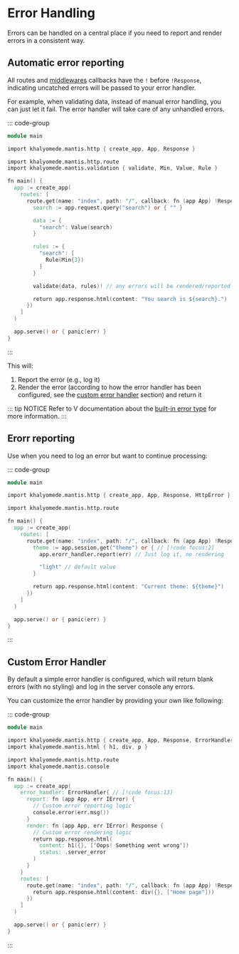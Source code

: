# Error Handling

Errors can be handled on a central place if you need to report and render errors in a consistent way.

## Automatic error reporting

All routes and [middlewares](/http/middleware) callbacks have the `!` before `!Response`, indicating uncatched errors will be passed to your error handler.

For example, when validating data, instead of manual error handling, you can just let it fail. The error handler will take care of any unhandled errors.

::: code-group

```v [main.v]
module main

import khalyomede.mantis.http { create_app, App, Response }

import khalyomede.mantis.http.route
import khalyomede.mantis.validation { validate, Min, Value, Rule }

fn main() {
  app := create_app(
    routes: [
      route.get(name: "index", path: "/", callback: fn (app App) !Response {
        search := app.request.query("search") or { "" }

        data := {
          "search": Value(search)
        }

        rules := {
          "search": [
            Rule(Min{3})
          ]
        }

        validate(data, rules)! // any errors will be rendered/reported // [!code focus]

        return app.response.html(content: "You search is ${search}.")
      })
    ]
  )

  app.serve() or { panic(err) }
}
```

:::

This will:
1. Report the error (e.g., log it)
2. Render the error (according to how the error handler has been configured, see the [custom error handler](#custom-error-handler) section) and return it

::: tip NOTICE
Refer to V documentation about the [built-in error type](https://docs.vlang.io/type-declarations.html#optionresult-types-and-error-handling) for more information.
:::

## Erorr reporting

Use when you need to log an error but want to continue processing:

::: code-group

```v [main.v]
module main

import khalyomede.mantis.http { create_app, App, Response, HttpError } // [!code:focus]

import khalyomede.mantis.http.route

fn main() {
  app := create_app(
    routes: [
      route.get(name: "index", path: "/", callback: fn (app App) !Response {
        theme := app.session.get("theme") or { // [!code focus:2]
          app.erorr_handler.report(err) // Just log it, no rendering

          "light" // default value
        }

        return app.response.html(content: "Current theme: ${theme}")
      })
    ]
  )

  app.serve() or { panic(err) }
}
```

:::

## Custom Error Handler

By default a simple error handler is configured, which will return blank errors (with no styling) and log in the server console any errors.

You can customize the error handler by providing your own like following:

::: code-group

```v [main.v]
module main

import khalyomede.mantis.http { create_app, App, Response, ErrorHandler } // [!code focus]
import khalyomede.mantis.html { h1, div, p }

import khalyomede.mantis.http.route
import khalyomede.mantis.console

fn main() {
  app := create_app(
    error_handler: ErrorHandler{ // [!code focus:13]
      report: fn (app App, err IError) {
        // Custom error reporting logic
        console.error(err.msg())
      }
      render: fn (app App, err IError) Response {
        // Custom error rendering logic
        return app.response.html(
          content: h1({}, ['Oops! Something went wrong'])
          status: .server_error
        )
      }
    }
    routes: [
      route.get(name: "index", path: "/", callback: fn (app App) !Response {
        return app.response.html(content: div({}, ["Home page"]))
      })
    ]
  )

  app.serve() or { panic(err) }
}
```

:::
